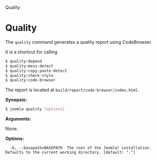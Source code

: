 Quality
# Quality

The `quality` command generates a quality report using CodeBrowser.

It is a shortcut for calling

```bash
$ quality:depend
$ quality:mess-detect
$ quality:copy-paste-detect
$ quality:check-style
$ quality:code-browser
```

The report is located at `build/report/code-browser/index.html`.

**Synopsis:**
```bash
$ joomla quality [options]
```

**Arguments:**

None.
 
**Options:**
```
  -b, --basepath=BASEPATH  The root of the Joomla! installation. Defaults to the current working directory. [default: "."]
```
